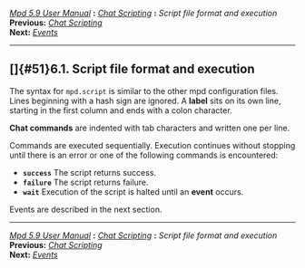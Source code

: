 [*Mpd 5.9 User Manual*](mpd.html) **:** [*Chat Scripting*](mpd50.html)
**:** *Script file format and execution*\
**Previous:** [*Chat Scripting*](mpd50.html)\
**Next:** [*Events*](mpd52.html)

------------------------------------------------------------------------

## []{#51}6.1. Script file format and execution

The syntax for `mpd.script` is similar to the other mpd configuration
files. Lines beginning with a hash sign are ignored. A **label** sits on
its own line, starting in the first column and ends with a colon
character.

**Chat commands** are indented with tab characters and written one per
line.

Commands are executed sequentially. Execution continues without stopping
until there is an error or one of the following commands is encountered:

-   **`success`** The script returns success.
-   **`failure`** The script returns failure.
-   **`wait`** Execution of the script is halted until an **event**
    occurs.

Events are described in the next section.

------------------------------------------------------------------------

[*Mpd 5.9 User Manual*](mpd.html) **:** [*Chat Scripting*](mpd50.html)
**:** *Script file format and execution*\
**Previous:** [*Chat Scripting*](mpd50.html)\
**Next:** [*Events*](mpd52.html)
